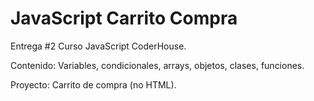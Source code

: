 # JavaScript Carrito Compra

Entrega #2 Curso JavaScript CoderHouse.

Contenido: Variables, condicionales, arrays, objetos, clases, funciones.
 
Proyecto: Carrito de compra (no HTML).
